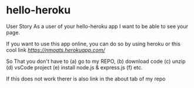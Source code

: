 # hello-heroku

User Story 
As a user of your hello-heroku app I want to be able to see your page.

If you want to use this app online,  you can do so by using heroku or this cool link *https://nmoats.herokuapp.com/*

So That you don't have to (a) go to my REPO, (b) download code (c) unzip (d) vsCode project (e) install node.js & express.js (f) etc.

If this does not work therer is also link in the about tab of my repo
